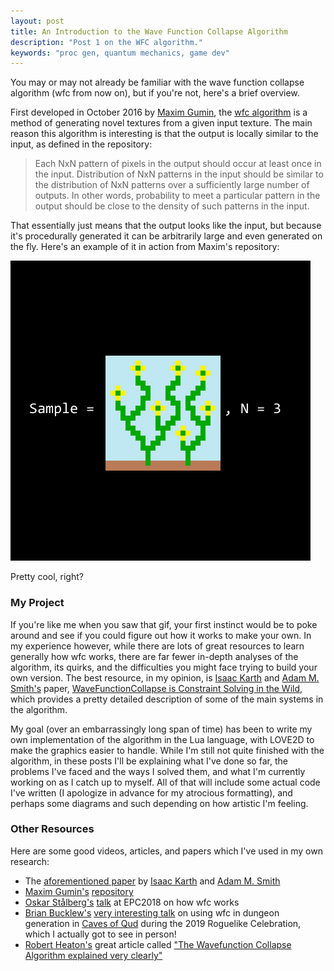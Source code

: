 ```yaml
---
layout: post
title: An Introduction to the Wave Function Collapse Algorithm
description: "Post 1 on the WFC algorithm."
keywords: "proc gen, quantum mechanics, game dev"
---
```


You may or may not already be familiar with the wave function collapse algorithm (wfc from now on), but if you're not, here's a brief overview.

First developed in October 2016 by [Maxim Gumin](https://twitter.com/ExUtumno/), the [wfc algorithm](https://github.com/mxgmn/WaveFunctionCollapse) is a method of generating novel textures from a given input texture. The main reason this algorithm is interesting is that the output is locally similar to the input, as defined in the repository:
> Each NxN pattern of pixels in the output should occur at least once in the input. Distribution of NxN patterns in the input should be similar to the distribution of NxN patterns over a sufficiently large number of outputs. In other words, probability to meet a particular pattern in the output should be close to the density of such patterns in the input.

That essentially just means that the output looks like the input, but because it's procedurally generated it can be arbitrarily large and even generated on the fly. Here's an example of it in action from Maxim's repository:

![wfc gif](/assets/images/wfc.gif)

Pretty cool, right?

### My Project

If you're like me when you saw that gif, your first instinct would be to poke around and see if you could figure out how it works to make your own. In my experience however, while there are lots of great resources to learn generally how wfc works, there are far fewer in-depth analyses of the algorithm, its quirks, and the difficulties you might face trying to build your own version. The best resource, in my opinion, is [Isaac Karth](https://twitter.com/isaackarth) and [Adam M. Smith's](https://twitter.com/rndmcnlly) paper, [WaveFunctionCollapse is Constraint Solving in the Wild](https://adamsmith.as/papers/wfc_is_constraint_solving_in_the_wild.pdf), which provides a pretty detailed description of some of the main systems in the algorithm.

My goal (over an embarrassingly long span of time) has been to write my own implementation of the algorithm in the Lua language, with LOVE2D to make the graphics easier to handle. While I'm still not quite finished with the algorithm, in these posts I'll be explaining what I've done so far, the problems I've faced and the ways I solved them, and what I'm currently working on as I catch up to myself. All of that will include some actual code I've written (I apologize in advance for my atrocious formatting), and perhaps some diagrams and such depending on how artistic I'm feeling.

### Other Resources

Here are some good videos, articles, and papers which I've used in my own research:
- The [aforementioned paper](https://adamsmith.as/papers/wfc_is_constraint_solving_in_the_wild.pdf) by [Isaac Karth](https://twitter.com/isaackarth) and [Adam M. Smith](https://twitter.com/rndmcnlly)
- [Maxim Gumin's](https://twitter.com/ExUtumno/) [repository](https://github.com/mxgmn/WaveFunctionCollapse)
- [Oskar Stålberg's](https://twitter.com/OskSta) [talk](https://www.youtube.com/watch?v=0bcZb-SsnrA) at EPC2018 on how wfc works
- [Brian Bucklew's](https://twitter.com/unormal) [very interesting talk](https://www.youtube.com/watch?v=fnFj3dOKcIQ&t=1s) on using wfc in dungeon generation in [Caves of Qud](http://www.cavesofqud.com/) during the 2019 Roguelike Celebration, which I actually got to see in person!
- [Robert Heaton's](https://twitter.com/RobJHeaton) great article called ["The Wavefunction Collapse Algorithm explained very clearly"](https://robertheaton.com/2018/12/17/wavefunction-collapse-algorithm/)
